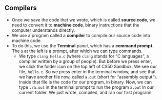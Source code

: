 ## Compilers

- Once we save the code that we wrote, which is called **source code**, we need to convert it to **machine code**, binary instructions that the computer understands directly.
- We use a program called a **compiler** to compile our source code into machine code.
- To do this, we use the **Terminal** panel, which has a **command prompt**. The `$` at the left is a prompt, after which we can type commands.
  - We type `clang hello.c` (where `clang` stands for “C languages”, a compiler written by a group of people). But before we press enter, we click the folder icon on the top left of CS50 Sandbox. We see our file, `hello.c`. So we press enter in the terminal window, and see that we have another file now, called `a.out` (short for “assembly output”). Inside that file is the code for our program, in binary. Now, we can type `./a.out` in the terminal prompt to run the program `a.out` in our current folder. We just wrote, compiled, and ran our first program!
